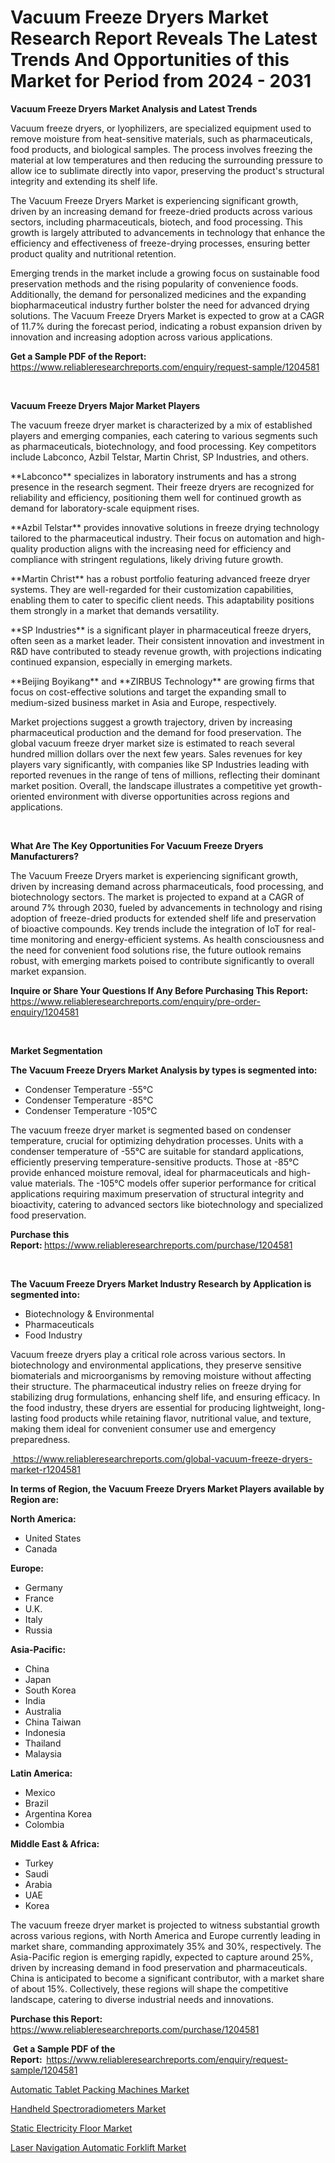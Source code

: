 <p><h1>Vacuum Freeze Dryers Market Research Report Reveals The Latest Trends And Opportunities of this Market for Period from 2024 - 2031</h1></p><p><strong>Vacuum Freeze Dryers Market Analysis and Latest Trends</strong></p>
<p><p>Vacuum freeze dryers, or lyophilizers, are specialized equipment used to remove moisture from heat-sensitive materials, such as pharmaceuticals, food products, and biological samples. The process involves freezing the material at low temperatures and then reducing the surrounding pressure to allow ice to sublimate directly into vapor, preserving the product's structural integrity and extending its shelf life.</p><p>The Vacuum Freeze Dryers Market is experiencing significant growth, driven by an increasing demand for freeze-dried products across various sectors, including pharmaceuticals, biotech, and food processing. This growth is largely attributed to advancements in technology that enhance the efficiency and effectiveness of freeze-drying processes, ensuring better product quality and nutritional retention. </p><p>Emerging trends in the market include a growing focus on sustainable food preservation methods and the rising popularity of convenience foods. Additionally, the demand for personalized medicines and the expanding biopharmaceutical industry further bolster the need for advanced drying solutions. The Vacuum Freeze Dryers Market is expected to grow at a CAGR of 11.7% during the forecast period, indicating a robust expansion driven by innovation and increasing adoption across various applications.</p></p>
<p><strong>Get a Sample PDF of the Report:&nbsp;</strong> <a href="https://www.reliableresearchreports.com/enquiry/request-sample/1204581?utm_campaign=102&utm_medium=2&utm_source=Github&utm_content=ia&utm_term=31122024&utm_id=vacuum-freeze-dryers">https://www.reliableresearchreports.com/enquiry/request-sample/1204581</a></p>
<p>&nbsp;</p>
<p><strong>Vacuum Freeze Dryers Major Market Players</strong></p>
<p><p>The vacuum freeze dryer market is characterized by a mix of established players and emerging companies, each catering to various segments such as pharmaceuticals, biotechnology, and food processing. Key competitors include Labconco, Azbil Telstar, Martin Christ, SP Industries, and others.</p><p>**Labconco** specializes in laboratory instruments and has a strong presence in the research segment. Their freeze dryers are recognized for reliability and efficiency, positioning them well for continued growth as demand for laboratory-scale equipment rises.</p><p>**Azbil Telstar** provides innovative solutions in freeze drying technology tailored to the pharmaceutical industry. Their focus on automation and high-quality production aligns with the increasing need for efficiency and compliance with stringent regulations, likely driving future growth.</p><p>**Martin Christ** has a robust portfolio featuring advanced freeze dryer systems. They are well-regarded for their customization capabilities, enabling them to cater to specific client needs. This adaptability positions them strongly in a market that demands versatility.</p><p>**SP Industries** is a significant player in pharmaceutical freeze dryers, often seen as a market leader. Their consistent innovation and investment in R&D have contributed to steady revenue growth, with projections indicating continued expansion, especially in emerging markets.</p><p>**Beijing Boyikang** and **ZIRBUS Technology** are growing firms that focus on cost-effective solutions and target the expanding small to medium-sized business market in Asia and Europe, respectively.</p><p>Market projections suggest a growth trajectory, driven by increasing pharmaceutical production and the demand for food preservation. The global vacuum freeze dryer market size is estimated to reach several hundred million dollars over the next few years. Sales revenues for key players vary significantly, with companies like SP Industries leading with reported revenues in the range of tens of millions, reflecting their dominant market position. Overall, the landscape illustrates a competitive yet growth-oriented environment with diverse opportunities across regions and applications.</p></p>
<p>&nbsp;</p>
<p><strong>What Are The Key Opportunities For Vacuum Freeze Dryers Manufacturers?</strong></p>
<p><p>The Vacuum Freeze Dryers market is experiencing significant growth, driven by increasing demand across pharmaceuticals, food processing, and biotechnology sectors. The market is projected to expand at a CAGR of around 7% through 2030, fueled by advancements in technology and rising adoption of freeze-dried products for extended shelf life and preservation of bioactive compounds. Key trends include the integration of IoT for real-time monitoring and energy-efficient systems. As health consciousness and the need for convenient food solutions rise, the future outlook remains robust, with emerging markets poised to contribute significantly to overall market expansion.</p></p>
<p><strong>Inquire or Share Your Questions If Any Before Purchasing This Report:</strong> <a href="https://www.reliableresearchreports.com/enquiry/pre-order-enquiry/1204581?utm_campaign=102&utm_medium=2&utm_source=Github&utm_content=ia&utm_term=31122024&utm_id=vacuum-freeze-dryers">https://www.reliableresearchreports.com/enquiry/pre-order-enquiry/1204581</a></p>
<p>&nbsp;</p>
<p><strong>Market Segmentation</strong></p>
<p><strong>The Vacuum Freeze Dryers Market Analysis by types is segmented into:</strong></p>
<p><ul><li>Condenser Temperature -55℃</li><li>Condenser Temperature -85℃</li><li>Condenser Temperature -105℃</li></ul></p>
<p><p>The vacuum freeze dryer market is segmented based on condenser temperature, crucial for optimizing dehydration processes. Units with a condenser temperature of -55℃ are suitable for standard applications, efficiently preserving temperature-sensitive products. Those at -85℃ provide enhanced moisture removal, ideal for pharmaceuticals and high-value materials. The -105℃ models offer superior performance for critical applications requiring maximum preservation of structural integrity and bioactivity, catering to advanced sectors like biotechnology and specialized food preservation.</p></p>
<p><strong>Purchase this Report:&nbsp;</strong><a href="https://www.reliableresearchreports.com/purchase/1204581?utm_campaign=102&utm_medium=2&utm_source=Github&utm_content=ia&utm_term=31122024&utm_id=vacuum-freeze-dryers">https://www.reliableresearchreports.com/purchase/1204581</a></p>
<p>&nbsp;</p>
<p><strong>The Vacuum Freeze Dryers Market Industry Research by Application is segmented into:</strong></p>
<p><ul><li>Biotechnology & Environmental</li><li>Pharmaceuticals</li><li>Food Industry</li></ul></p>
<p><p>Vacuum freeze dryers play a critical role across various sectors. In biotechnology and environmental applications, they preserve sensitive biomaterials and microorganisms by removing moisture without affecting their structure. The pharmaceutical industry relies on freeze drying for stabilizing drug formulations, enhancing shelf life, and ensuring efficacy. In the food industry, these dryers are essential for producing lightweight, long-lasting food products while retaining flavor, nutritional value, and texture, making them ideal for convenient consumer use and emergency preparedness.</p></p>
<p><a href="https://www.reliableresearchreports.com/global-vacuum-freeze-dryers-market-r1204581?utm_campaign=102&utm_medium=2&utm_source=Github&utm_content=ia&utm_term=31122024&utm_id=vacuum-freeze-dryers">&nbsp;https://www.reliableresearchreports.com/global-vacuum-freeze-dryers-market-r1204581</a></p>
<p><strong>In terms of Region, the Vacuum Freeze Dryers Market Players available by Region are:</strong></p>
<p>
    <p> <strong> North America: </strong>
        <ul>
            <li>United States</li>
            <li>Canada</li>
        </ul>
        </p> 
    <p> <strong> Europe: </strong>
        <ul>
            <li>Germany</li>
            <li>France</li>
            <li>U.K.</li>
            <li>Italy</li>
            <li>Russia</li>
        </ul>
        </p> 
    <p> <strong> Asia-Pacific: </strong>
        <ul>
            <li>China</li>
            <li>Japan</li>
            <li>South Korea</li>
            <li>India</li>
            <li>Australia</li>
            <li>China Taiwan</li>
            <li>Indonesia</li>
            <li>Thailand</li>
            <li>Malaysia</li>
        </ul>
        </p> 
    <p> <strong> Latin America: </strong>
        <ul>
            <li>Mexico</li>
            <li>Brazil</li>
            <li>Argentina Korea</li>
            <li>Colombia</li>
        </ul>
        </p> 
    <p> <strong> Middle East & Africa: </strong>
        <ul>
            <li>Turkey</li>
            <li>Saudi</li>
            <li>Arabia</li>
            <li>UAE</li>
            <li>Korea</li>
        </ul>
    </p>
    </p>
<p><p>The vacuum freeze dryer market is projected to witness substantial growth across various regions, with North America and Europe currently leading in market share, commanding approximately 35% and 30%, respectively. The Asia-Pacific region is emerging rapidly, expected to capture around 25%, driven by increasing demand in food preservation and pharmaceuticals. China is anticipated to become a significant contributor, with a market share of about 15%. Collectively, these regions will shape the competitive landscape, catering to diverse industrial needs and innovations.</p></p>
<p><strong>Purchase this Report: </strong><a href="https://www.reliableresearchreports.com/purchase/1204581?utm_campaign=102&utm_medium=2&utm_source=Github&utm_content=ia&utm_term=31122024&utm_id=vacuum-freeze-dryers">https://www.reliableresearchreports.com/purchase/1204581</a></p>
<p>&nbsp;<strong>Get a Sample PDF of the Report:&nbsp;&nbsp;</strong><a href="https://www.reliableresearchreports.com/enquiry/request-sample/1204581?utm_campaign=102&utm_medium=2&utm_source=Github&utm_content=ia&utm_term=31122024&utm_id=vacuum-freeze-dryers">https://www.reliableresearchreports.com/enquiry/request-sample/1204581</a></p>
<p><strong></strong></p>
<p><p><a href="https://github.com/hillsmyung726/Market-Research-Report-List-1/blob/main/automatic-tablet-packing-machines-market.md?utm_campaign=102&utm_medium=2&utm_source=Github&utm_content=ia&utm_term=31122024&utm_id=vacuum-freeze-dryers">Automatic Tablet Packing Machines Market</a></p><p><a href="https://github.com/NargisHussain75/Market-Research-Report-List-1/blob/main/handheld-spectroradiometers-market.md?utm_campaign=102&utm_medium=2&utm_source=Github&utm_content=ia&utm_term=31122024&utm_id=vacuum-freeze-dryers">Handheld Spectroradiometers Market</a></p><p><a href="https://github.com/pearlinewhite4692/Market-Research-Report-List-1/blob/main/static-electricity-floor-market.md?utm_campaign=102&utm_medium=2&utm_source=Github&utm_content=ia&utm_term=31122024&utm_id=vacuum-freeze-dryers">Static Electricity Floor Market</a></p><p><a href="https://github.com/FlorianWolf90/Market-Research-Report-List-1/blob/main/laser-navigation-automatic-forklift-market.md?utm_campaign=102&utm_medium=2&utm_source=Github&utm_content=ia&utm_term=31122024&utm_id=vacuum-freeze-dryers">Laser Navigation Automatic Forklift Market</a></p></p>